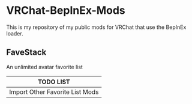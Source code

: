# VRChat-BepInEx-Mods
This is my repository of my public mods for VRChat that use the BepInEx loader.

## FaveStack
An unlimited avatar favorite list

| TODO LIST |
| ------ |
| Import Other Favorite List Mods |

